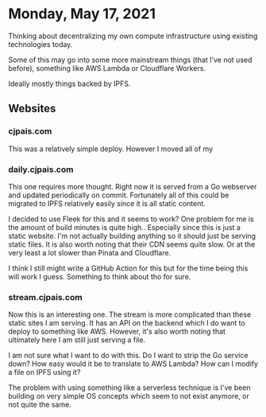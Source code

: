# Monday, May 17, 2021

Thinking about decentralizing my own compute infrastructure using existing technologies today.

Some of this may go into some more mainstream things (that I've not used before), something
like AWS Lambda or Cloudflare Workers.

Ideally mostly things backed by IPFS.

## Websites

### cjpais.com

This was a relatively simple deploy. However I moved all of my 

### daily.cjpais.com

This one requires more thought. Right now it is served from a Go webserver
and updated periodically on commit. Fortunately all of this could be 
migrated to IPFS relatively easily since it is all static content.

I decided to use Fleek for this and it seems to work? One problem
for me is the amount of build minutes is quite high.. Especially
since this is just a static website. I'm not actually building
anything so it should just be serving static files. It is also
worth noting that their CDN seems quite slow. Or at the very
least a lot slower than Pinata and Cloudflare.

I think I still might write a GitHub Action for this but
for the time being this will work I guess. Something to think
about tho for sure.

### stream.cjpais.com

Now this is an interesting one. The stream is more complicated
than these static sites I am serving. It has an API on the backend
which I do want to deploy to something like AWS. However, it's also
worth noting that ultimately here I am still just serving a file.

I am not sure what I want to do with this. Do I want to strip the Go
service down? How easy would it be to translate to AWS Lambda? How
can I modify a file on IPFS using it? 

The problem with using something like a serverless technique is I've
been building on very simple OS concepts which seem to not exist
anymore, or not quite the same.

